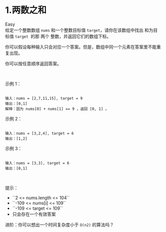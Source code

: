 # 1.两数之和
Easy  
给定一个整数数组 ``nums`` 和一个整数目标值 ``target``，请你在该数组中找出 和为目标值 ``target``  的那 两个 整数，并返回它们的数组下标。

你可以假设每种输入只会对应一个答案。但是，数组中同一个元素在答案里不能重复出现。

你可以按任意顺序返回答案。

 

示例 1：

```

输入：nums = [2,7,11,15], target = 9
输出：[0,1]
解释：因为 nums[0] + nums[1] == 9 ，返回 [0, 1] 。
```

示例 2：

```

输入：nums = [3,2,4], target = 6
输出：[1,2]
```

示例 3：

```

输入：nums = [3,3], target = 6
输出：[0,1]
```

 

提示：

<ul>
	<li>``2 <= nums.length <= 104``</li>
	<li>``-109 <= nums[i] <= 109``</li>
	<li>``-109 <= target <= 109``</li>
	<li>只会存在一个有效答案</li>
</ul>

进阶：你可以想出一个时间复杂度小于 ``O(n2)`` 的算法吗？
